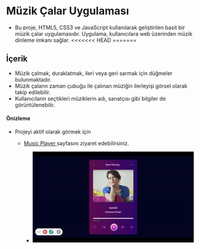 # Müzik Çalar Uygulaması
- Bu proje, HTML5, CSS3 ve JavaScript kullanılarak geliştirilen basit bir müzik çalar uygulamasıdır. Uygulama, kullanıcılara web üzerinden müzik dinleme imkanı sağlar.
<<<<<<< HEAD
=======




## İçerik
- Müzik çalmak, duraklatmak, ileri veya geri sarmak için düğmeler bulunmaktadır.
- Müzik çaların zaman çubuğu ile çalınan müziğin ilerleyişi görsel olarak takip edilebilir.
- Kullanıcıların seçtikleri müziklerin adı, sanatçısı gibi bilgiler de görüntülenebilir.

#### Önizleme 

- Projeyi aktif olarak görmek için 
    - [Music Player ](https://sevimaydin.github.io/music-player/) sayfasını ziyaret edebilirsiniz.

      - ![](  ekran.gif )
